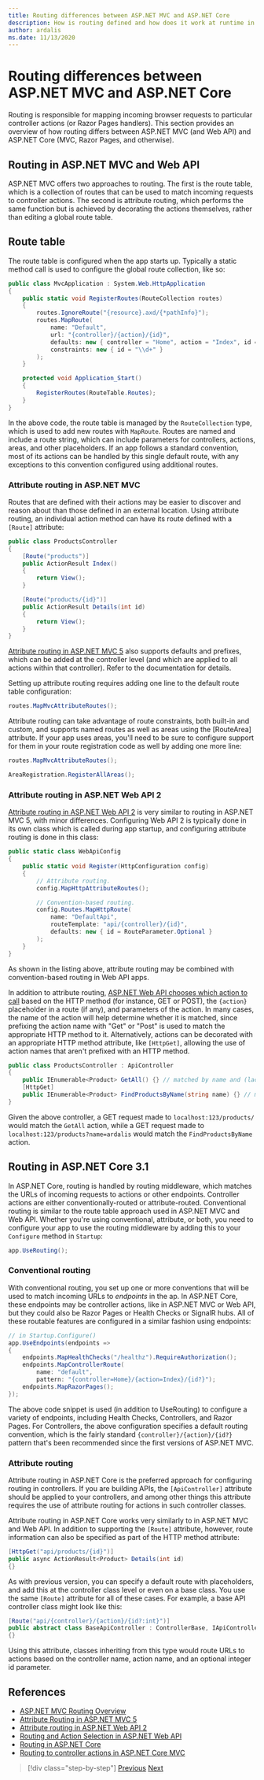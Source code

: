 ```yaml
---
title: Routing differences between ASP.NET MVC and ASP.NET Core
description: How is routing defined and how does it work at runtime in ASP.NET MVC? How does this differ in ASP.NET Core apps?
author: ardalis
ms.date: 11/13/2020
---
```


# Routing differences between ASP.NET MVC and ASP.NET Core

Routing is responsible for mapping incoming browser requests to particular controller actions (or Razor Pages handlers). This section provides an overview of how routing differs between ASP.NET MVC (and Web API) and ASP.NET Core (MVC, Razor Pages, and otherwise).

## Routing in ASP.NET MVC and Web API

ASP.NET MVC offers two approaches to routing. The first is the route table, which is a collection of routes that can be used to match incoming requests to controller actions. The second is attribute routing, which performs the same function but is achieved by decorating the actions themselves, rather than editing a global route table.

## Route table

The route table is configured when the app starts up. Typically a static method call is used to configure the global route collection, like so:

```csharp
public class MvcApplication : System.Web.HttpApplication
{
    public static void RegisterRoutes(RouteCollection routes)
    {
        routes.IgnoreRoute("{resource}.axd/{*pathInfo}");
        routes.MapRoute(
            name: "Default",
            url: "{controller}/{action}/{id}",
            defaults: new { controller = "Home", action = "Index", id = "" },
            constraints: new { id = "\\d+" }
        );
    }

    protected void Application_Start()
    {
        RegisterRoutes(RouteTable.Routes);
    }
}
```

In the above code, the route table is managed by the `RouteCollection` type, which is used to add new routes with `MapRoute`. Routes are named and include a route string, which can include parameters for controllers, actions, areas, and other placeholders. If an app follows a standard convention, most of its actions can be handled by this single default route, with any exceptions to this convention configured using additional routes.

### Attribute routing in ASP.NET MVC

Routes that are defined with their actions may be easier to discover and reason about than those defined in an external location. Using attribute routing, an individual action method can have its route defined with a `[Route]` attribute:

```csharp
public class ProductsController
{
    [Route("products")]
    public ActionResult Index()
    {
        return View();
    }

    [Route("products/{id}")]
    public ActionResult Details(int id)
    {
        return View();
    }
}
```

[Attribute routing in ASP.NET MVC 5](https://devblogs.microsoft.com/aspnet/attribute-routing-in-asp-net-mvc-5/) also supports defaults and prefixes, which can be added at the controller level (and which are applied to all actions within that controller). Refer to the documentation for details.

Setting up attribute routing requires adding one line to the default route table configuration:

```csharp
routes.MapMvcAttributeRoutes();
```

Attribute routing can take advantage of route constraints, both built-in and custom, and supports named routes as well as areas using the [RouteArea] attribute. If your app uses areas, you'll need to be sure to configure support for them in your route registration code as well by adding one more line:

```csharp
routes.MapMvcAttributeRoutes();

AreaRegistration.RegisterAllAreas();
```

### Attribute routing in ASP.NET Web API 2

[Attribute routing in ASP.NET Web API 2](https://docs.microsoft.com/aspnet/web-api/overview/web-api-routing-and-actions/attribute-routing-in-web-api-2) is very similar to routing in ASP.NET MVC 5, with minor differences. Configuring Web API 2 is typically done in its own class which is called during app startup, and configuring attribute routing is done in this class:

```csharp
public static class WebApiConfig
{
    public static void Register(HttpConfiguration config)
    {
        // Attribute routing.
        config.MapHttpAttributeRoutes();

        // Convention-based routing.
        config.Routes.MapHttpRoute(
            name: "DefaultApi",
            routeTemplate: "api/{controller}/{id}",
            defaults: new { id = RouteParameter.Optional }
        );
    }
}
```

As shown in the listing above, attribute routing may be combined with convention-based routing in Web API apps.

In addition to attribute routing, [ASP.NET Web API chooses which action to call](https://docs.microsoft.com/aspnet/web-api/overview/web-api-routing-and-actions/routing-and-action-selection) based on the HTTP method (for instance, GET or POST), the `{action}` placeholder in a route (if any), and parameters of the action. In many cases, the name of the action will help determine whether it is matched, since prefixing the action name with "Get" or "Post" is used to match the appropriate HTTP method to it. Alternatively, actions can be decorated with an appropriate HTTP method attribute, like `[HttpGet]`, allowing the use of action names that aren't prefixed with an HTTP method.

```csharp
public class ProductsController : ApiController
{
    public IEnumerable<Product> GetAll() {} // matched by name and (lack of) parameters
    [HttpGet]
    public IEnumerable<Product> FindProductsByName(string name) {} // matched by GET and string parameter
}
```

Given the above controller, a GET request made to `localhost:123/products/` would match the `GetAll` action, while a GET request made to `localhost:123/products?name=ardalis` would match the `FindProductsByName` action.

## Routing in ASP.NET Core 3.1

In ASP.NET Core, routing is handled by routing middleware, which matches the URLs of incoming requests to actions or other endpoints. Controller actions are either conventionally-routed or attribute-routed. Conventional routing is similar to the route table approach used in ASP.NET MVC and Web API. Whether you're using conventional, attribute, or both, you need to configure your app to use the routing middleware by adding this to your `Configure` method in `Startup`:

```csharp
app.UseRouting();
```

### Conventional routing

With conventional routing, you set up one or more conventions that will be used to match incoming URLs to *endpoints* in the ap. In ASP.NET Core, these endpoints may be controller actions, like in ASP.NET MVC or Web API, but they could also be Razor Pages or Health Checks or SignalR hubs. All of these routable features are configured in a similar fashion using endpoints:

```csharp
// in Startup.Configure()
app.UseEndpoints(endpoints =>
{
    endpoints.MapHealthChecks("/healthz").RequireAuthorization();
    endpoints.MapControllerRoute(
        name: "default",
        pattern: "{controller=Home}/{action=Index}/{id?}");
    endpoints.MapRazorPages();
});
```

The above code snippet is used (in addition to UseRouting) to configure a variety of endpoints, including Health Checks, Controllers, and Razor Pages. For Controllers, the above configuration specifies a default routing convention, which is the fairly standard `{controller}/{action}/{id?}` pattern that's been recommended since the first versions of ASP.NET MVC.

### Attribute routing

Attribute routing in ASP.NET Core is the preferred approach for configuring routing in controllers. If you are building APIs, the `[ApiController]` attribute should be applied to your controllers, and among other things this attribute requires the use of attribute routing for actions in such controller classes.

Attribute routing in ASP.NET Core works very similarly to in ASP.NET MVC and Web API. In addition to supporting the `[Route]` attribute, however, route information can also be specified as part of the HTTP method attribute:

```csharp
[HttpGet("api/products/{id}")]
public async ActionResult<Product> Details(int id)
{}
```

As with previous version, you can specify a default route with placeholders, and add this at the controller class level or even on a base class. You use the same `[Route]` attribute for all of these cases. For example, a base API controller class might look like this:

```csharp
[Route("api/{controller}/{action}/{id?:int}")]
public abstract class BaseApiController : ControllerBase, IApiController
{}
```

Using this attribute, classes inheriting from this type would route URLs to actions based on the controller name, action name, and an optional integer id parameter.

## References

- [ASP.NET MVC Routing Overview](https://docs.microsoft.com/aspnet/mvc/overview/older-versions-1/controllers-and-routing/asp-net-mvc-routing-overview-cs)
- [Attribute Routing in ASP.NET MVC 5](https://devblogs.microsoft.com/aspnet/attribute-routing-in-asp-net-mvc-5/)
- [Attribute routing in ASP.NET Web API 2](https://docs.microsoft.com/aspnet/web-api/overview/web-api-routing-and-actions/attribute-routing-in-web-api-2)
- [Routing and Action Selection in ASP.NET Web API](https://docs.microsoft.com/aspnet/web-api/overview/web-api-routing-and-actions/routing-and-action-selection)
- [Routing in ASP.NET Core](https://docs.microsoft.com/aspnet/core/fundamentals/routing)
- [Routing to controller actions in ASP.NET Core MVC](https://docs.microsoft.com/aspnet/core/mvc/controllers/routing)

>[!div class="step-by-step"]
>[Previous](configuration-differences.md)
>[Next](comparing-razor-pages-aspnet-mvc.md)
